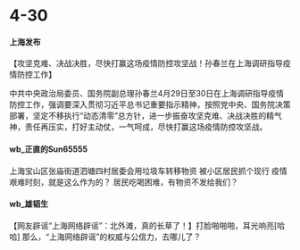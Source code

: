 # 4-30

#### 上海发布

【攻坚克难、决战决胜，尽快打赢这场疫情防控攻坚战！孙春兰在上海调研指导疫情防控工作】

中共中央政治局委员、国务院副总理孙春兰4月29日至30日在上海调研指导疫情防控工作，强调要深入贯彻习近平总书记重要指示精神，按照党中央、国务院决策部署，坚定不移执行“动态清零”总方针，进一步振奋攻坚克难、决战决胜的精气神，责任再压实，打好主动仗，一气呵成，尽快打赢这场疫情防控攻坚战。

#### wb\_正直的Sun65555

上海宝山区张庙街道泗塘四村居委会用垃圾车转移物资 被小区居民抓个现行 疫情艰难时刻，就是这么作为的？ 居民吃喝困难，有物资不发给我们？

#### wb\_雄韬生

【网友辟谣“上海网络辟谣”：北外滩，真的长草了！】打脸啪啪啪，耳光响亮\[哈哈] 那么，“上海网络辟谣”的权威与公信力，去哪儿了？
